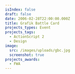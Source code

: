 ```yaml
---
isIndex: false
draft: false
date: 2006-02-28T22:00:00.000Z
title: Grafik Battle Card
projects_types: Event
projects_tags:
  - ActionScript 2
  - Design
image:
  src: /images/uploads/gbc.jpg
  screenshot: true
projects_awards:
  - FWA
---
```


